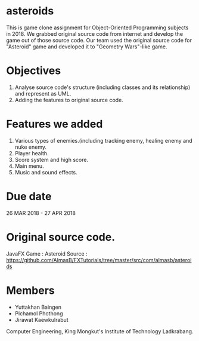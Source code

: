 # asteroids
This is game clone assignment for Object-Oriented Programming subjects in 2018. We grabbed original source code from internet and develop the game out of those source code. Our team used the original source code for "Asteroid" game and developed it to "Geometry Wars"-like game.

# Objectives
1. Analyse source code's structure (including classes and its relationship) and represent as UML.
2. Adding the features to original source code.

# Features we added
1. Various types of enemies.(including tracking enemy, healing enemy and nuke enemy.
2. Player health.
3. Score system and high score.
4. Main menu.
5. Music and sound effects.

# Due date
26 MAR 2018 - 27 APR 2018

# Original source code.
JavaFX Game : Asteroid
Source : https://github.com/AlmasB/FXTutorials/tree/master/src/com/almasb/asteroids

# Members
- Yuttakhan Baingen
- Pichamol Phothong
- Jirawat Kaewkulrabut

Computer Engineering, King Mongkut's Institute of Technology Ladkrabang.
